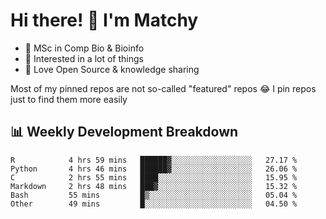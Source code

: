 # Hi there! 👋 I'm Matchy

- 🧬 MSc in Comp Bio & Bioinfo
- 🎈 Interested in a lot of things
- 💜 Love Open Source & knowledge sharing

Most of my pinned repos are not so-called "featured" repos 😂 I pin repos just to find them more easily

## 📊 Weekly Development Breakdown

<!--START_SECTION:waka-->

```text
R            4 hrs 59 mins   ██████▓░░░░░░░░░░░░░░░░░░   27.17 %
Python       4 hrs 46 mins   ██████▓░░░░░░░░░░░░░░░░░░   26.06 %
C            2 hrs 55 mins   ████░░░░░░░░░░░░░░░░░░░░░   15.95 %
Markdown     2 hrs 48 mins   ███▓░░░░░░░░░░░░░░░░░░░░░   15.32 %
Bash         55 mins         █▒░░░░░░░░░░░░░░░░░░░░░░░   05.04 %
Other        49 mins         █░░░░░░░░░░░░░░░░░░░░░░░░   04.50 %
```

<!--END_SECTION:waka-->
